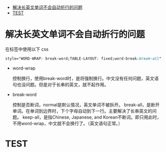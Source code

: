 <!-- TOC -->

- [解决长英文单词不会自动折行的问题](#解决长英文单词不会自动折行的问题)
- [TEST](#TEST)

<!-- /TOC -->
# 解决长英文单词不会自动折行的问题<div id="zhehang"></div>

在标签中使用以下 css

```css
style="WORD-WRAP: break-word;TABLE-LAYOUT: fixed;word-break:break-all"
```

- word-wrap 

  控制换行，使用break-word时，是将强制换行。中文没有任何问题，英文语句也没问题。但是对于长串的英文，就不起作用。

- break-word

  控制是否断词，normal是默认情况，英文单词不被拆开。 break-all，是断开单词。在单词到边界时，下个字母自动到下一行。主要解决了长串英文的问题。 keep-all，是指Chinese, Japanese, and Korean不断词。即只用此时，不用word-wrap，中文就不会换行了。（英文语句正常。）



















# TEST